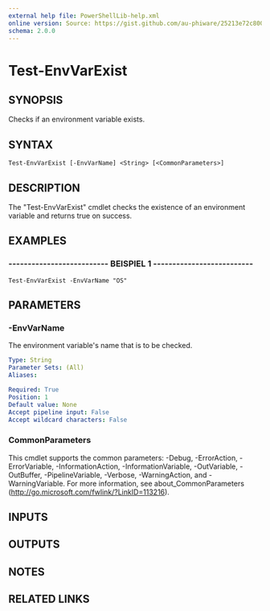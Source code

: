 ```yaml
---
external help file: PowerShellLib-help.xml
online version: Source: https://gist.github.com/au-phiware/25213e72c80040f398ba
schema: 2.0.0
---
```


# Test-EnvVarExist

## SYNOPSIS
Checks if an environment variable exists.

## SYNTAX

```
Test-EnvVarExist [-EnvVarName] <String> [<CommonParameters>]
```

## DESCRIPTION
The "Test-EnvVarExist" cmdlet checks the existence of an environment variable and returns true on success.

## EXAMPLES

### -------------------------- BEISPIEL 1 --------------------------
```
Test-EnvVarExist -EnvVarName "OS"
```

## PARAMETERS

### -EnvVarName
The environment variable's name that is to be checked.

```yaml
Type: String
Parameter Sets: (All)
Aliases: 

Required: True
Position: 1
Default value: None
Accept pipeline input: False
Accept wildcard characters: False
```

### CommonParameters
This cmdlet supports the common parameters: -Debug, -ErrorAction, -ErrorVariable, -InformationAction, -InformationVariable, -OutVariable, -OutBuffer, -PipelineVariable, -Verbose, -WarningAction, and -WarningVariable. For more information, see about_CommonParameters (http://go.microsoft.com/fwlink/?LinkID=113216).

## INPUTS

## OUTPUTS

## NOTES

## RELATED LINKS

